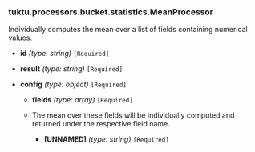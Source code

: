 ### tuktu.processors.bucket.statistics.MeanProcessor
Individually computes the mean over a list of fields containing numerical values.

  * **id** *(type: string)* `[Required]`

  * **result** *(type: string)* `[Required]`

  * **config** *(type: object)* `[Required]`

    * **fields** *(type: array)* `[Required]`
    - The mean over these fields will be individually computed and returned under the respective field name.
 
      * **[UNNAMED]** *(type: string)* `[Required]`


